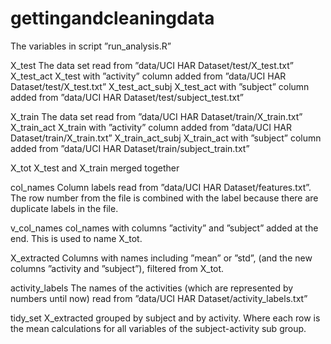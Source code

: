 # gettingandcleaningdata

The variables in script ”run_analysis.R”

X_test                  The data set read from ”data/UCI HAR Dataset/test/X_test.txt”
X_test_act              X_test with ”activity” column added from ”data/UCI HAR Dataset/test/X_test.txt”
X_test_act_subj         X_test_act with ”subject” column added from ”data/UCI HAR Dataset/test/subject_test.txt”

X_train                 The data set read from ”data/UCI HAR Dataset/train/X_train.txt”
X_train_act             X_train with ”activity” column added from ”data/UCI HAR Dataset/train/X_train.txt”
X_train_act_subj        X_train_act with ”subject” column added from ”data/UCI HAR Dataset/train/subject_train.txt”

X_tot                   X_test and X_train merged together

col_names               Column labels read from ”data/UCI HAR Dataset/features.txt”. The row number from the file is
                        combined with the label because there are duplicate labels in the file.

v_col_names             col_names with columns ”activity” and ”subject” added at the end. This is used to name X_tot.

X_extracted             Columns with names including ”mean” or ”std”, (and the new columns ”activity and ”subject”),
                        filtered from X_tot.

activity_labels         The names of the activities (which are represented by numbers until now) read
                        from ”data/UCI HAR Dataset/activity_labels.txt”

tidy_set                X_extracted grouped by subject and by activity. Where each row is the mean calculations for
                        all variables of the subject-activity sub group.
